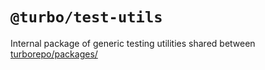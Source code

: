 # `@turbo/test-utils`

Internal package of generic testing utilities shared between [turborepo/packages/](https://github.com/vercel/turbo/tree/main/packages)
